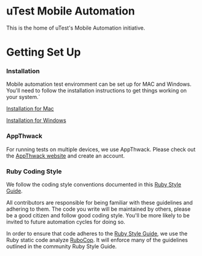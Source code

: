 uTest Mobile Automation
=======================

This is the home of uTest's Mobile Automation initiative. 

Getting Set Up
==============

### Installation ####
Mobile automation test enviromment can be set up for MAC and Windows. You'll need to follow the installation instructions to get things working on your system.`

[Installation for Mac](documentation/Mac_Installation.md)

[Installation for Windows](documentation/Windows_Installation.md)

### AppThwack ####
For running tests on multiple devices, we use AppThwack. Please check out the [AppThwack website](https://appthwack.com/) and create an account.

### Ruby Coding Style ##
We follow the coding style conventions documented in this [Ruby Style Guide](https://github.com/bbatsov/ruby-style-guide).

All contributors are responsible for being familiar with these guidelines and adhering to them. The code you write will be maintained by others, please be a good citizen and follow good coding style. You'll be more likely to be invited to future automation cycles for doing so.

In order to ensure that code adheres to the [Ruby Style Guide](https://github.com/bbatsov/ruby-style-guide), we use the Ruby static code analyze [RuboCop](https://github.com/bbatsov/rubocop). It will enforce many of the guidelines outlined in the community Ruby Style Guide.


